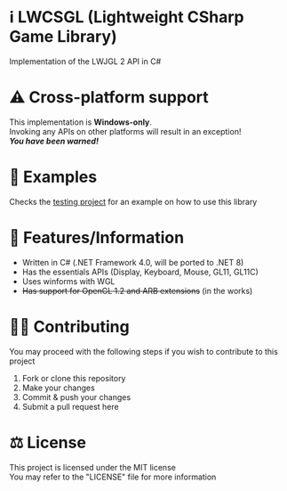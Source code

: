 # ℹ LWCSGL (Lightweight CSharp Game Library)
Implementation of the LWJGL 2 API in C# 

# ⚠ Cross-platform support
This implementation is **Windows-only**.<br>
Invoking any APIs on other platforms will result in an exception!<br>
***You have been warned!***

# 🤔 Examples
Checks the [testing project](https://github.com/vlOd2/LWCSGL/tree/main/LWCSGL-Test) for an example on how to use this library

# 📌 Features/Information
- Written in C# (.NET Framework 4.0, will be ported to .NET 8)
- Has the essentials APIs (Display, Keyboard, Mouse, GL11, GL11C)
- Uses winforms with WGL
- ~~Has support for OpenGL 1.2 and ARB extensions~~ (in the works)
  
# 👨‍💻 Contributing
You may proceed with the following steps if you wish to contribute to this project

1. Fork or clone this repository
2. Make your changes
3. Commit & push your changes
4. Submit a pull request here

# ⚖ License
This project is licensed under the MIT license
<br>
You may refer to the "LICENSE" file for more information
